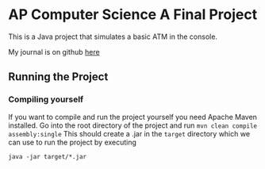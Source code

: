 # AP Computer Science A Final Project

This is a Java project that simulates a basic ATM in the console.

My journal is on github [here](https://github.com/peppapig450/atm-interface)

## Running the Project

### Compiling yourself

If you want to compile and run the project yourself you need Apache Maven installed.
Go into the root directory of the project and run ```mvn clean compile assembly:single```
This should create a .jar in the `target` directory which we can use to run the project by executing
```shell
java -jar target/*.jar
```
